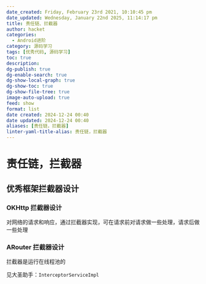 ```yaml
---
date_created: Friday, February 23rd 2021, 10:10:45 pm
date_updated: Wednesday, January 22nd 2025, 11:14:17 pm
title: 责任链、拦截器
author: hacket
categories:
  - Android进阶
category: 源码学习
tags: [优秀代码, 源码学习]
toc: true
description: 
dg-publish: true
dg-enable-search: true
dg-show-local-graph: true
dg-show-toc: true
dg-show-file-tree: true
image-auto-upload: true
feed: show
format: list
date created: 2024-12-24 00:40
date updated: 2024-12-24 00:40
aliases: [责任链，拦截器]
linter-yaml-title-alias: 责任链，拦截器
---
```


# 责任链，拦截器

## 优秀框架拦截器设计

### OKHttp 拦截器设计

对网络的请求和响应，通过拦截器实现，可在请求前对请求做一些处理，请求后做一些处理

### ARouter 拦截器设计

拦截器是运行在线程池的

见大圣助手：`InterceptorServiceImpl`
